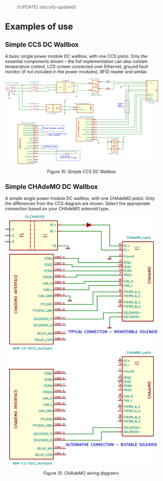 > [!UPDATE] {docsify-updated}
# Examples of use

## Simple CCS DC Wallbox

A basic single power module DC wallbox, with one CCS pistol. Only the essential components shown – the full implementation can also contain temperature control, LCD screen connected over Ethernet, ground fault monitor (if not included in the power modules), RFID reader and similar.

<div class="bigger-1000">

![Simple CCS DC Wallbox](images/SECC_25kW_Wallbox-SECC_25kW_Wallbox.svg "Simple CCS DC Wallbox")
</div>
<figcaption style="text-align: center">Figure 10: Simple CCS DC Wallbox</figcaption>

## Simple CHAdeMO DC Wallbox

A simple single power module DC wallbox, with one CHAdeMO pistol. Only the differences from the CCS diagram are shown. Select the appropriate connection based on your CHAdeMO solenoid type.

<div class="bigger-1000">

![CHAdeMO wiring diagram](images/CHAdeMO_solenoid-CHAdeMO_solenoid.svg "CHAdeMO wiring diagram")
</div>
<figcaption style="text-align: center">Figure 10: CHAdeMO wiring diagram>
